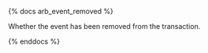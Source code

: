 {% docs arb_event_removed %}

Whether the event has been removed from the transaction.

{% enddocs %}
